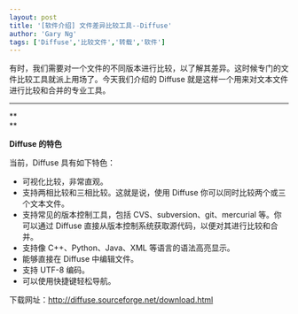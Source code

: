 ```yaml
---
layout: post
title: '[软件介绍] 文件差异比较工具--Diffuse'
author: 'Gary Ng'
tags: ['Diffuse','比较文件','转载','软件']
---
```


有时，我们需要对一个文件的不同版本进行比较，以了解其差异。这时候专门的文件比较工具就派上用场了。今天我们介绍的 Diffuse 就是这样一个用来对文本文件进行比较和合并的专业工具。

****

**  
**  


**Diffuse 的特色**

  


当前，Diffuse 具有如下特色：

  


  * 可视化比较，非常直观。
  * 支持两相比较和三相比较。这就是说，使用 Diffuse 你可以同时比较两个或三个文本文件。
  * 支持常见的版本控制工具，包括 CVS、subversion、git、mercurial 等。你可以通过 Diffuse 直接从版本控制系统获取源代码，以便对其进行比较和合并。
  * 支持像 C++、Python、Java、XML 等语言的语法高亮显示。
  * 能够直接在 Diffuse 中编辑文件。
  * 支持 UTF-8 编码。
  * 可以使用快捷键轻松导航。
  
  


下载网址：<http://diffuse.sourceforge.net/download.html>
